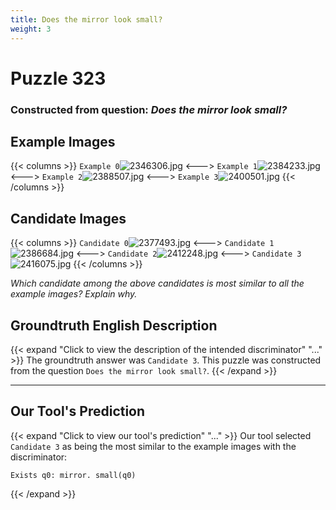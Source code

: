 ```yaml
---
title: Does the mirror look small?
weight: 3
---
```


# Puzzle 323
### Constructed from question: _Does the mirror look small?_


## Example Images
{{< columns >}}
`Example 0`![2346306.jpg](/gqa_images/2346306.jpg)
<--->
`Example 1`![2384233.jpg](/gqa_images/2384233.jpg)
<--->
`Example 2`![2388507.jpg](/gqa_images/2388507.jpg)
<--->
`Example 3`![2400501.jpg](/gqa_images/2400501.jpg)
{{< /columns >}}

## Candidate Images
{{< columns >}}
`Candidate 0`![2377493.jpg](/gqa_images/2377493.jpg)
<--->
`Candidate 1`![2386684.jpg](/gqa_images/2386684.jpg)
<--->
`Candidate 2`![2412248.jpg](/gqa_images/2412248.jpg)
<--->
`Candidate 3`![2416075.jpg](/gqa_images/2416075.jpg)
{{< /columns >}}

*Which candidate among the above candidates is most similar to all the example images? Explain why.*

## Groundtruth English Description

{{< expand "Click to view the description of the intended discriminator" "..." >}}
The groundtruth answer was `Candidate 3`. This puzzle was constructed from the question `Does the mirror look small?`.
{{< /expand >}}

---

## Our Tool's Prediction

{{< expand "Click to view our tool's prediction" "..." >}}
Our tool selected `Candidate 3` as being the most similar to the example images with the discriminator:
```plaintext
Exists q0: mirror. small(q0)
```
{{< /expand >}}
